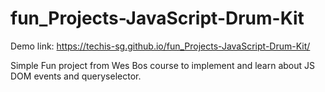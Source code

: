 # fun_Projects-JavaScript-Drum-Kit

Demo link: https://techis-sg.github.io/fun_Projects-JavaScript-Drum-Kit/

Simple Fun project from Wes Bos course to implement and learn about JS DOM events and queryselector.

